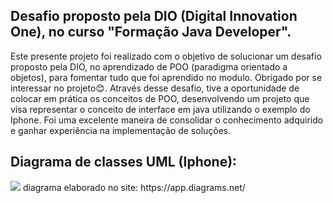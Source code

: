 ## Desafio proposto pela DIO (Digital Innovation One), no curso "Formação Java Developer".
Este presente projeto foi realizado com o objetivo de solucionar um desafio proposto pela DIO, no aprendizado de POO (paradigma orientado a objetos), para fomentar tudo que foi aprendido no modulo. Obrigado por se interessar no projeto😊. 
Através desse desafio, tive a oportunidade de colocar em prática os conceitos de POO, desenvolvendo um projeto que visa representar o conceito de interface em java utilizando o exemplo do Iphone. Foi uma excelente maneira de consolidar o conhecimento adquirido e ganhar experiência na implementação de soluções.






## Diagrama de classes UML (Iphone):
<img src="https://github.com/MatheusTI1/POO-Desafio/blob/main/Diagrama/Diagrama%20UML.png">
diagrama elaborado no site: https://app.diagrams.net/

